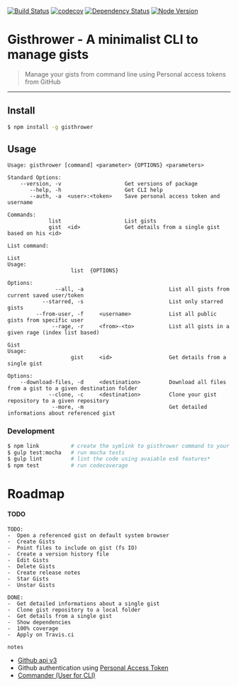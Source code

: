 [![Build Status](https://travis-ci.org/eduardoarnold/gisthrower.svg?branch=master)](https://travis-ci.org/eduardoarnold/gisthrower) [![codecov](https://codecov.io/gh/eduardoarnold/gisthrower/branch/master/graph/badge.svg)](https://codecov.io/gh/eduardoarnold/gisthrower) [![Dependency Status](https://david-dm.org/eduardoarnold/gisthrower.svg)](https://david-dm.org/eduardoarnold/gisthrower) [![Node Version](https://img.shields.io/badge/node-5.9.x-blue.svg)]()


# Gisthrower - A minimalist CLI to manage gists
> Manage your gists from command line using Personal access tokens from GitHub

---

## Install
```sh
$ npm install -g gisthrower
```

## Usage

```
Usage: gisthrower [command] <parameter> {OPTIONS} <parameters>

Standard Options:
    --version, -v                    Get versions of package
       --help, -h                    Get CLI help
       --auth, -a  <user>:<token>    Save personal access token and username

Commands:
             list                    List gists
             gist  <id>              Get details from a single gist based on his <id>
```

```
List command:

List
Usage:
                    list  {OPTIONS}

Options:
               --all, -a                           List all gists from current saved user/token
           --starred, -s                           List only starred gists
         --from-user, -f     <username>            List all public gists from specific user
              --rage, -r     <from>-<to>           List all gists in a given rage (index list based)

Gist
Usage:
                    gist     <id>                  Get details from a single gist

Options:
    --download-files, -d     <destination>         Download all files from a gist to a given destination folder
             --clone, -c     <destination>         Clone your gist repository to a given repository
              --more, -m                           Get detailed informations about referenced gist
```

### Development
```sh
$ npm link          # create the symlink to gisthrower command to your working folder
$ gulp test:mocha   # run mocha tests
$ gulp lint         # lint the code using avaiable es6 features*
$ npm test          # run codecoverage
```

# Roadmap
#### TODO
```
TODO:
-  Open a referenced gist on default system browser
-  Create Gists
-  Point files to include on gist (fs IO)
-  Create a version history file
-  Edit Gists
-  Delete Gists
-  Create release notes
-  Star Gists
-  Unstar Gists
```
```
DONE:
-  Get detailed informations about a single gist
-  Clone gist repository to a local folder
-  Get details from a single gist
-  Show dependencies
-  100% coverage
-  Apply on Travis.ci
```

`notes`
- [Github api v3](https://developer.github.com/v3/gists/)
- Github authentication using [Personal Access Token](https://developer.github.com/v3/auth/)
- [Commander (User for CLI)](https://www.npmjs.com/package/commander)
